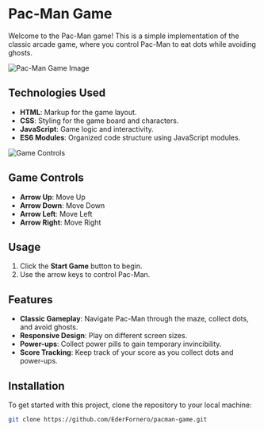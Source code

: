 # Pac-Man Game

Welcome to the Pac-Man game! This is a simple implementation of the classic arcade game, where you control Pac-Man to eat dots while avoiding ghosts. 

![Pac-Man Game Image](https://i.pinimg.com/originals/b4/ee/c4/b4eec4d093adbe9d8a3cbb40d024836a.png)

## Technologies Used
- **HTML**: Markup for the game layout.
- **CSS**: Styling for the game board and characters.
- **JavaScript**: Game logic and interactivity.
- **ES6 Modules**: Organized code structure using JavaScript modules.

![Game Controls](https://i.pinimg.com/originals/b4/ee/c4/b4eec4d093adbe9d8a3cbb40d024836a.png)

## Game Controls
- **Arrow Up**: Move Up
- **Arrow Down**: Move Down
- **Arrow Left**: Move Left
- **Arrow Right**: Move Right

## Usage
1. Click the **Start Game** button to begin.
2. Use the arrow keys to control Pac-Man.

## Features
- **Classic Gameplay**: Navigate Pac-Man through the maze, collect dots, and avoid ghosts.
- **Responsive Design**: Play on different screen sizes.
- **Power-ups**: Collect power pills to gain temporary invincibility.
- **Score Tracking**: Keep track of your score as you collect dots and power-ups.

## Installation
To get started with this project, clone the repository to your local machine:

```bash
git clone https://github.com/EderFornero/pacman-game.git
